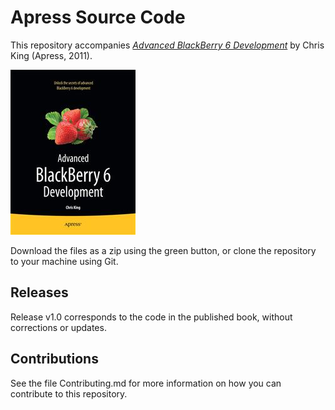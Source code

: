 # Apress Source Code

This repository accompanies [*Advanced BlackBerry 6 Development*](http://www.apress.com/9781430232100) by Chris King (Apress, 2011).

![Cover image](9781430232100.jpg)

Download the files as a zip using the green button, or clone the repository to your machine using Git.

## Releases

Release v1.0 corresponds to the code in the published book, without corrections or updates.

## Contributions

See the file Contributing.md for more information on how you can contribute to this repository.
